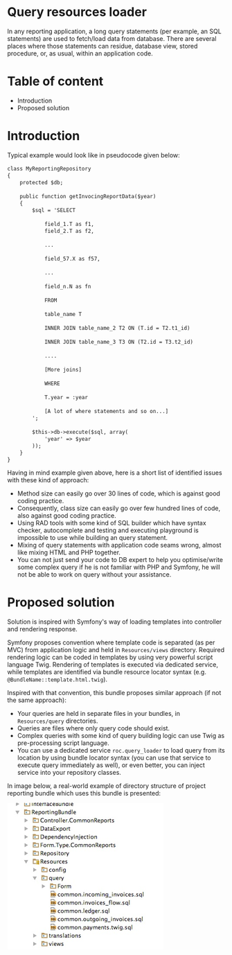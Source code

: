 Query resources loader
======================

In any reporting application, a long query statements (per example, an
SQL statements) are used to fetch/load data from database. There
are several places where those statements can residue, database view, 
stored procedure, or, as usual, within an application code.

# Table of content

- Introduction
- Proposed solution

# Introduction

Typical example would look like in pseudocode given below:

    class MyReportingRepository 
    {
        protected $db;
    
        public function getInvocingReportData($year)
        {
            $sql = 'SELECT 
                
                field_1.T as f1,
                field_2.T as f2,
                
                ...
                
                field_57.X as f57,
                
                ...
                
                field_n.N as fn
                
                FROM 
                
                table_name T
                
                INNER JOIN table_name_2 T2 ON (T.id = T2.t1_id)
                
                INNER JOIN table_name_3 T3 ON (T2.id = T3.t2_id)
                
                ....
                
                [More joins]
                
                WHERE
                
                T.year = :year
                
                [A lot of where statements and so on...]                                           
            ';
            
            $this->db->execute($sql, array( 
                'year' => $year 
            ));            
        }
    }


Having in mind example given above, here is a short list of identified 
issues with these kind of approach:

- Method size can easily go over 30 lines of code, which is against good
coding practice.
- Consequently, class size can easily go over few hundred lines of code, 
also against good coding practice.
- Using RAD tools with some kind of SQL builder which have syntax checker,
autocomplete and testing and executing playground is impossible to use while
building an query statement.
- Mixing of query statements with application code seams wrong, almost like
mixing HTML and PHP together. 
- You can not just send your code to DB expert to help you optimise/write
some complex query if he is not familiar with PHP and Symfony, he will not
be able to work on query without your assistance. 
 
# Proposed solution

Solution is inspired with Symfony's way of loading templates into controller
and rendering response.

Symfony proposes convention where template code is separated (as per MVC)
from application logic and held in `Resources/views` directory. Required 
rendering logic can be coded in templates by using very powerful script 
language Twig. Rendering of templates is executed via dedicated service,
while templates are identified via bundle resource locator syntax 
(e.g. `@BundleName::template.html.twig`).

Inspired with that convention, this bundle proposes similar approach (if 
not the same approach):

- Your queries are held in separate files in your bundles, in `Resources/query`
directories. 
- Queries are files where only query code should exist.
- Complex queries with some kind of query building logic can use Twig as 
pre-processing script language.
- You can use a dedicated service `roc.query_loader` to load query from 
its location by using bundle locator syntax (you can use that service to 
execute query immediately as well), or even better, you can inject service
into your repository classes.

In image below, a real-world example of directory structure of project
reporting bundle which uses this bundle is presented:

![Project structure with query files](img/file_structure.jpg "Real world example of this bundle usage")








